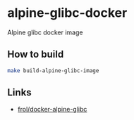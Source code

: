 # alpine-glibc-docker

Alpine glibc docker image

## How to build

```sh
make build-alpine-glibc-image
```

## Links

- [frol/docker-alpine-glibc](https://github.com/frol/docker-alpine-glibc)
